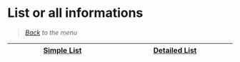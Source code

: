 # List or all informations


> *[Back](../games.md) to the menu*

| <img width="430" height="1">[Simple List](switch_list.md)<img width="430" height="1"> | <img width="430" height="1">[Detailed List](switch_info_games.md)<img width="430" height="1"> |
| :---: | :---: |
